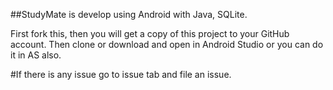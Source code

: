 ##StudyMate is develop using Android with Java, SQLite.

First fork this, then you will get a copy of this project to your GitHub account. Then clone or download and open in Android Studio or you can do it in AS also.

#If there is any issue go to issue tab and file an issue.